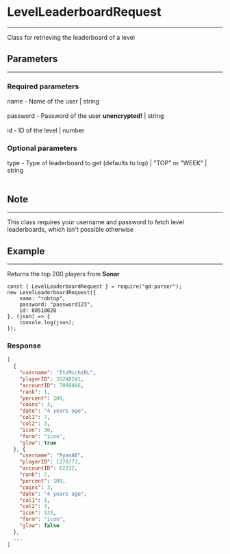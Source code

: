 # LevelLeaderboardRequest

---
Class for retrieving the leaderboard of a level

## Parameters

---
### Required parameters
name - Name of the user | string<br><br>
password - Password of the user **unencrypted!** | string<br><br>
id - ID of the level | number

### Optional parameters
type - Type of leaderboard to get (defaults to top) | "TOP" or "WEEK" | string<br><br>

## Note

---
This class requires your username and password to fetch level leaderboards, which isn't possible otherwise

## Example

---
Returns the top 200 players from **Sonar**
```JS
const { LevelLeaderboardRequest } = require("gd-parser");
new LevelLeaderboardRequest({
    name: "robtop",
    password: "password123",
    id: 80510028
}, (json) => {
    console.log(json);
});
```
### Response
```JSON
[
  {
    "username": "ItzMichiRL",
    "playerID": 35248241,
    "accountID": 7098466,
    "rank": 1,
    "percent": 100,
    "coins": 3,
    "date": "4 years ago",
    "col1": 7,
    "col2": 3,
    "icon": 30,
    "form": "icon",
    "glow": true
  }, {
    "username": "RyanAB",
    "playerID": 1278773,
    "accountID": 62222,
    "rank": 2,
    "percent": 100,
    "coins": 3,
    "date": "4 years ago",
    "col1": 1,
    "col2": 3,
    "icon": 133,
    "form": "icon",
    "glow": false
  },
  ...
]
```
